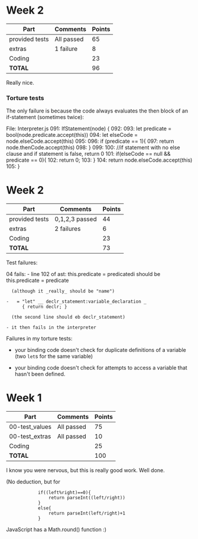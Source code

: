# Week 2

| Part           | Comments        | Points |
|----------------|-----------------|--------|
| provided tests | All passed      |     65 |
| extras         | 1 failure       |      8 |
| Coding         |                 |     23 |
| **TOTAL**      |                 |     96 |

Really nice.

### Torture tests

The only failure is because the code always evaluates the
then block of an if-statement (sometimes twice):

File: Interpreter.js
091:   IfStatement(node) {
092:
093:     let predicate = bool(node.predicate.accept(this))
094:     let elseCode = node.elseCode.accept(this)
095:
096:     if (predicate == 1){
097:       return node.thenCode.accept(this)
098:     }
099:
100:     //if statement with no else clause and if statement is false, return 0
101:     if(elseCode == null && predicate == 0){
102:       return 0;
103:     }
104:     return node.elseCode.accept(this)
105:   }




# Week 2

| Part           | Comments        | Points |
|----------------|-----------------|--------|
| provided tests | 0,1,2,3 passed  |     44 |
| extras         | 2 failures      |      6 |
| Coding         |                 |     23 |
| **TOTAL**      |                 |     73 |

Test failures:

04 fails:
    - line 102 of ast:            this.predicate = predicatedi
      should be                   this.predicate = predicate

      (although it _really_ should be "name")

    -   = "let" __ declr_statement:variable_declaration _
          { return declr; }

      (the second line should eb declr_statement)

    - it then fails in the interpreter


Failures in my torture tests:

- your binding code doesn't check for duplicate definitions of a
  variable (two `let`s for the same variable)

- your binding code doesn't check for attempts to access a
  variable that hasn't been defined.


# Week 1

| Part           | Comments    | Points |
|----------------|-------------|--------|
| 00-test_values | All passed  |     75 |
| 00-test_extras | All passed  |     10 |
| Coding         |             |     25 |
| **TOTAL**      |             |    100 |

I know you were nervous, but this is really good work. Well done.

(No deduction, but for

                if((left%right)==0){
                    return parseInt((left/right))
                }
                else{
                    return parseInt(left/right)+1
                }

JavaScript has a Math.round() function :)